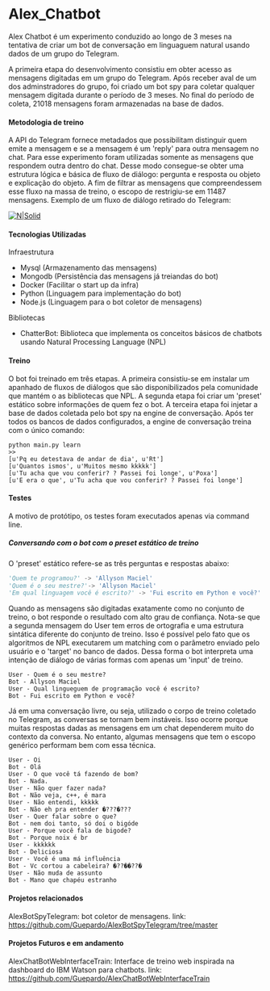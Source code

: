 # Alex_Chatbot
Alex Chatbot é um experimento conduzido ao longo de 3 meses na tentativa de criar um bot de conversação em linguaguem natural usando dados de um grupo do Telegram.

A primeira etapa do desenvolvimento consistiu em obter acesso as mensagens digitadas em um grupo do Telegram. Após receber aval de um dos adminstradores do grupo, foi criado um bot spy para coletar qualquer mensagem digitada durante o período de 3 meses. No final do período de coleta, 21018 mensagens foram armazenadas na base de dados. 

#### Metodologia de treino
A API do Telegram fornece metadados que possibilitam distinguir quem emite a mensagem e se a mensagem é um 'reply' para outra mensagem no chat. Para esse experimento foram utilizadas somente as mensagens que respondem outra dentro do chat. Desse modo consegue-se obter uma estrutura lógica e básica de fluxo de diálogo: pergunta e resposta ou objeto e explicação do objeto. A fim de filtrar as mensagens que compreendessem esse fluxo na massa de treino, o escopo de restrigiu-se em 11487 mensagens. Exemplo de um fluxo de diálogo retirado do Telegram:   

[![N|Solid](http://i.imgur.com/c7ND1O9.png)](https://nodesource.com/products/nsolid)

#### Tecnologias Utilizadas
Infraestrutura
* Mysql (Armazenamento das mensagens)
* Mongodb (Persistência das mensagens já treiandas do bot)
* Docker (Facilitar o start up da infra)
* Python (Linguagem para implementação do bot)
* Node.js (Linguagem para o bot coletor de mensagens)

Bibliotecas
* ChatterBot: Biblioteca que implementa os conceitos básicos de chatbots usando Natural Processing Language (NPL)

#### Treino
O bot foi treinado em três etapas. A primeira consistiu-se em instalar um apanhado de fluxos de diálogos que são disponibilizados pela comunidade que mantém o as bibliotecas que NPL. A segunda etapa foi criar um 'preset' estático sobre informações de quem fez o bot. A terceira etapa foi injetar a base de dados coletada pelo bot spy na engine de conversação. 
Após ter todos os bancos de dados configurados, a engine de conversação treina com o único comando: 

``` shell
python main.py learn
>>
[u'Pq eu detestava de andar de dia', u'Rt']
[u'Quantos ismos', u'Muitos mesmo kkkkk']
[u'Tu acha que vou conferir? ? Passei foi longe', u'Poxa']
[u'E era o que', u'Tu acha que vou conferir? ? Passei foi longe']
```

#### Testes
A motivo de protótipo, os testes foram executados apenas via command line. 

##### Conversando com o bot com o preset estático de treino
O 'preset' estático refere-se as três perguntas e respostas abaixo: 
```python
'Quem te programou?' -> 'Allyson Maciel'
'Quem é o seu mestre?'-> 'Allyson Maciel'
'Em qual linguagem você é escrito?' -> 'Fui escrito em Python e você?'
```

Quando as mensagens são digitadas exatamente como no conjunto de treino, o bot responde o resultado com alto grau de confiança. Nota-se que a segunda mensagem do User tem erros de ortografia e uma estrutura sintática diferente do conjunto de treino. Isso é possível pelo fato que os algoritmos de NPL executarem um matching com o parâmetro enviado pelo usuário e o 'target' no banco de dados. Dessa forma o bot interpreta uma intenção de diálogo de várias formas com apenas um 'input' de treino. 
```shell
User - Quem é o seu mestre?
Bot - Allyson Maciel
User - Qual lingueguem de programação você é escrito?
Bot - Fui escrito em Python e você?
```

Já em uma conversação livre, ou seja, utilizado o corpo de treino coletado no Telegram, as conversas se tornam bem instáveis. Isso ocorre porque muitas respostas dadas as mensagens em um chat dependerem muito do contexto da conversa. No entanto, algumas mensagens que tem o escopo genérico performam bem com essa técnica. 

``` shell
User - Oi
Bot - Olá
User - O que você tá fazendo de bom?
Bot - Nada.
User - Não quer fazer nada?
Bot - Não veja, c++, é mara
User - Não entendi, kkkkk
Bot - Não eh pra entender �???�???
User - Quer falar sobre o que?
Bot - nem doi tanto, só doi o bigóde
User - Porque você fala de bigode?
Bot - Porque noix é br
User - kkkkkk
Bot - Deliciosa
User - Você é uma má influência
Bot - Vc cortou a cabeleira? �??��??�
User - Não muda de assunto
Bot - Mano que chapéu estranho
```
#### Projetos relacionados
AlexBotSpyTelegram: bot coletor de mensagens.
link: https://github.com/Guepardo/AlexBotSpyTelegram/tree/master

#### Projetos Futuros e em andamento
AlexChatBotWebInterfaceTrain: Interface de treino web inspirada na dashboard do IBM Watson para chatbots. 
link: https://github.com/Guepardo/AlexChatBotWebInterfaceTrain